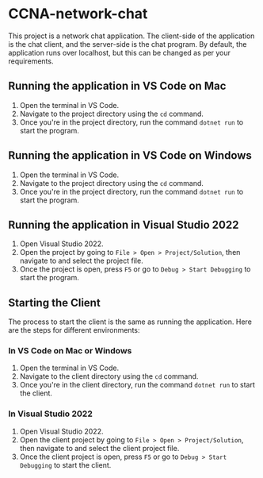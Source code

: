 # CCNA-network-chat

This project is a network chat application. The client-side of the application is the chat client, and the server-side is the chat program. By default, the application runs over localhost, but this can be changed as per your requirements.

## Running the application in VS Code on Mac

1. Open the terminal in VS Code.
2. Navigate to the project directory using the `cd` command.
3. Once you're in the project directory, run the command `dotnet run` to start the program.

## Running the application in VS Code on Windows

1. Open the terminal in VS Code.
2. Navigate to the project directory using the `cd` command.
3. Once you're in the project directory, run the command `dotnet run` to start the program.

## Running the application in Visual Studio 2022

1. Open Visual Studio 2022.
2. Open the project by going to `File > Open > Project/Solution`, then navigate to and select the project file.
3. Once the project is open, press `F5` or go to `Debug > Start Debugging` to start the program.

## Starting the Client

The process to start the client is the same as running the application. Here are the steps for different environments:

### In VS Code on Mac or Windows

1. Open the terminal in VS Code.
2. Navigate to the client directory using the `cd` command.
3. Once you're in the client directory, run the command `dotnet run` to start the client.

### In Visual Studio 2022

1. Open Visual Studio 2022.
2. Open the client project by going to `File > Open > Project/Solution`, then navigate to and select the client project file.
3. Once the client project is open, press `F5` or go to `Debug > Start Debugging` to start the client.
